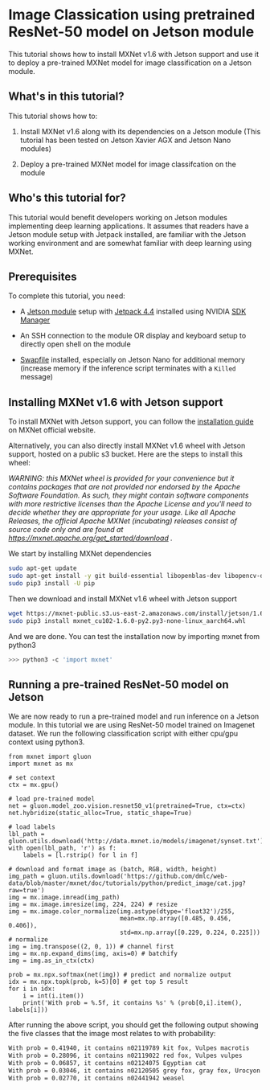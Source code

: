 <!--- Licensed to the Apache Software Foundation (ASF) under one -->
<!--- or more contributor license agreements.  See the NOTICE file -->
<!--- distributed with this work for additional information -->
<!--- regarding copyright ownership.  The ASF licenses this file -->
<!--- to you under the Apache License, Version 2.0 (the -->
<!--- "License"); you may not use this file except in compliance -->
<!--- with the License.  You may obtain a copy of the License at -->

<!---   http://www.apache.org/licenses/LICENSE-2.0 -->

<!--- Unless required by applicable law or agreed to in writing, -->
<!--- software distributed under the License is distributed on an -->
<!--- "AS IS" BASIS, WITHOUT WARRANTIES OR CONDITIONS OF ANY -->
<!--- KIND, either express or implied.  See the License for the -->
<!--- specific language governing permissions and limitations -->
<!--- under the License. -->

# Image Classication using pretrained ResNet-50 model on Jetson module

This tutorial shows how to install MXNet v1.6 with Jetson support and use it to deploy a pre-trained MXNet model for image classification on a Jetson module.

## What's in this tutorial?

This tutorial shows how to:

1. Install MXNet v1.6 along with its dependencies on a Jetson module (This tutorial has been tested on Jetson Xavier AGX and Jetson Nano modules)

2. Deploy a pre-trained MXNet model for image classifcation on the module

## Who's this tutorial for?

This tutorial would benefit developers working on Jetson modules implementing deep learning applications. It assumes that readers have a Jetson module setup with Jetpack installed, are familiar with the Jetson working environment and are somewhat familiar with deep learning using MXNet.

## Prerequisites

To complete this tutorial, you need:

* A [Jetson module](https://developer.nvidia.com/embedded/develop/hardware) setup with [Jetpack 4.4](https://docs.nvidia.com/jetson/jetpack/release-notes/) installed using NVIDIA [SDK Manager](https://developer.nvidia.com/nvidia-sdk-manager)

* An SSH connection to the module OR display and keyboard setup to directly open shell on the module

* [Swapfile](https://help.ubuntu.com/community/SwapFaq) installed, especially on Jetson Nano for additional memory (increase memory if the inference script terminates with a `Killed` message)

## Installing MXNet v1.6 with Jetson support

To install MXNet with Jetson support, you can follow the [installation guide](https://mxnet.apache.org/get_started/jetson_setup) on MXNet official website.

Alternatively, you can also directly install MXNet v1.6 wheel with Jetson support, hosted on a public s3 bucket. Here are the steps to install this wheel:

*WARNING: this MXNet wheel is provided for your convenience but it contains packages that are not provided nor endorsed by the Apache Software Foundation.
As such, they might contain software components with more restrictive licenses than the Apache License and you'll need to decide whether they are appropriate for your usage. Like all Apache Releases, the
official Apache MXNet (incubating) releases consist of source code only and are found at https://mxnet.apache.org/get_started/download .*

We start by installing MXNet dependencies
```bash
sudo apt-get update
sudo apt-get install -y git build-essential libopenblas-dev libopencv-dev python3-pip
sudo pip3 install -U pip
```

Then we download and install MXNet v1.6 wheel with Jetson support
```bash
wget https://mxnet-public.s3.us-east-2.amazonaws.com/install/jetson/1.6.0/mxnet_cu102-1.6.0-py2.py3-none-linux_aarch64.whl
sudo pip3 install mxnet_cu102-1.6.0-py2.py3-none-linux_aarch64.whl
```

And we are done. You can test the installation now by importing mxnet from python3
```bash
>>> python3 -c 'import mxnet'
```

## Running a pre-trained ResNet-50 model on Jetson

We are now ready to run a pre-trained model and run inference on a Jetson module. In this tutorial we are using ResNet-50 model trained on Imagenet dataset. We run the following classification script with either cpu/gpu context using python3.

```{.python .input}
from mxnet import gluon
import mxnet as mx

# set context
ctx = mx.gpu()

# load pre-trained model
net = gluon.model_zoo.vision.resnet50_v1(pretrained=True, ctx=ctx)
net.hybridize(static_alloc=True, static_shape=True)

# load labels
lbl_path = gluon.utils.download('http://data.mxnet.io/models/imagenet/synset.txt')
with open(lbl_path, 'r') as f:
    labels = [l.rstrip() for l in f]

# download and format image as (batch, RGB, width, height)
img_path = gluon.utils.download('https://github.com/dmlc/web-data/blob/master/mxnet/doc/tutorials/python/predict_image/cat.jpg?raw=true')
img = mx.image.imread(img_path)
img = mx.image.imresize(img, 224, 224) # resize
img = mx.image.color_normalize(img.astype(dtype='float32')/255,
                               mean=mx.np.array([0.485, 0.456, 0.406]),
                               std=mx.np.array([0.229, 0.224, 0.225])) # normalize
img = img.transpose((2, 0, 1)) # channel first
img = mx.np.expand_dims(img, axis=0) # batchify
img = img.as_in_ctx(ctx)

prob = mx.npx.softmax(net(img)) # predict and normalize output
idx = mx.npx.topk(prob, k=5)[0] # get top 5 result
for i in idx:
    i = int(i.item())
    print('With prob = %.5f, it contains %s' % (prob[0,i].item(), labels[i]))
```

After running the above script, you should get the following output showing the five classes that the image most relates to with probability:
```bash
With prob = 0.41940, it contains n02119789 kit fox, Vulpes macrotis
With prob = 0.28096, it contains n02119022 red fox, Vulpes vulpes
With prob = 0.06857, it contains n02124075 Egyptian cat
With prob = 0.03046, it contains n02120505 grey fox, gray fox, Urocyon cinereoargenteus
With prob = 0.02770, it contains n02441942 weasel
```
